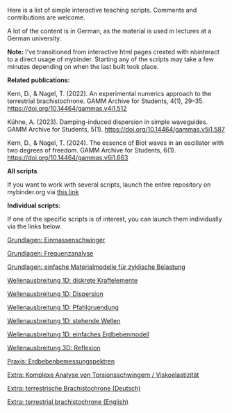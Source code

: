 Here is a list of simple interactive teaching scripts. Comments and contributions are welcome.

A lot of the content is in German, as the material is used in lectures at a German university.

**Note:** I've transitioned from interactive html pages created with nbinteract to a direct usage of mybinder. Starting any of the scripts may take a few minutes depending on when the last built took place.

**Related publications:**

Kern, D., & Nagel, T. (2022). An experimental numerics approach to the terrestrial brachistochrone. GAMM Archive for Students, 4(1), 29–35. https://doi.org/10.14464/gammas.v4i1.512

Kühne, A. (2023). Damping-induced dispersion in simple waveguides. GAMM Archive for Students, 5(1). https://doi.org/10.14464/gammas.v5i1.587

Kern, D., & Nagel, T. (2024). The essence of Biot waves in an oscillator with two degrees of freedom. GAMM Archive for Students, 6(1). https://doi.org/10.14464/gammas.v6i1.663


**All scripts**

If you want to work with several scripts, launch the entire repository on mybinder.org via [this link](https://mybinder.org/v2/gh/nagelt/soil_dynamics/HEAD)


**Individual scripts:**

If one of the specific scripts is of interest, you can launch them individually via the links below.


[Grundlagen: Einmassenschwinger](https://mybinder.org/v2/gh/nagelt/soil_dynamics/HEAD?labpath=basics_single_mass_oscillator.ipynb)

[Grundlagen: Frequenzanalyse](https://mybinder.org/v2/gh/nagelt/soil_dynamics/HEAD?labpath=basics_frequency_analysis.ipynb)

[Grundlagen: einfache Materialmodelle für zyklische Belastung](https://mybinder.org/v2/gh/nagelt/soil_dynamics/HEAD?labpath=basics_soil_model.ipynb)

[Wellenausbreitung 1D: diskrete Kraftelemente](https://mybinder.org/v2/gh/nagelt/soil_dynamics/HEAD?labpath=wave1d_discrete_elements.ipynb)

[Wellenausbreitung 1D: Dispersion](https://mybinder.org/v2/gh/nagelt/soil_dynamics/HEAD?labpath=wave1d_dispersion.ipynb)

[Wellenausbreitung 1D: Pfahlgruendung](https://mybinder.org/v2/gh/nagelt/soil_dynamics/HEAD?labpath=wave1d_pile.ipynb)

[Wellenausbreitung 1D: stehende Wellen](https://mybinder.org/v2/gh/nagelt/soil_dynamics/HEAD?labpath=wave1d_resonant_column.ipynb)

[Wellenausbreitung 1D: einfaches Erdbebenmodell](https://mybinder.org/v2/gh/nagelt/soil_dynamics/HEAD?labpath=wave1d_earthquake.ipynb)

[Wellenausbreitung 3D: Reflexion](https://mybinder.org/v2/gh/nagelt/soil_dynamics/HEAD?labpath=wave3d_reflection.ipynb)

[Praxis: Erdbebenbemessungspektren](https://mybinder.org/v2/gh/nagelt/soil_dynamics/HEAD?labpath=applications_elastic_response_spectrum.ipynb)

[Extra: Komplexe Analyse von Torsionsschwingern / Viskoelastizität](https://mybinder.org/v2/gh/nagelt/soil_dynamics/HEAD?labpath=shear_oscillator.ipynb)

[Extra: terrestrische Brachistochrone (Deutsch)](https://mybinder.org/v2/gh/nagelt/soil_dynamics/HEAD?labpath=extra_terrestrial_brachistochrone.ipynb)

[Extra: terrestrial brachistochrone (English)](https://mybinder.org/v2/gh/nagelt/soil_dynamics/HEAD?labpath=extra_terrestrial_brachistochrone_en.ipynb)
